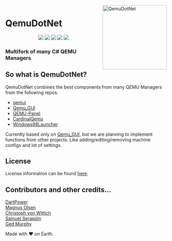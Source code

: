 <img width="200" src="https://i.imgur.com/rUs0lQy.png" alt="QemuDotNet" align="right">
<div align="left">
<h1>QemuDotNet</h1>

<p align="center">

<img src="https://badges.frapsoft.com/os/v1/open-source.svg?v=103" >

<img src="https://img.shields.io/github/stars/dpteam/QemuDotNet.svg?style=flat">

<img src="https://img.shields.io/github/languages/top/dpteam/QemuDotNet.svg">

<img src="https://img.shields.io/github/issues/dpteam/QemuDotNet.svg">

<img src="https://img.shields.io/github/downloads/dpteam/QemuDotNet/total.svg">

<!--[![Github-CI](https://github.com/dpteam/QemuDotNet/workflows/CI/badge.svg)](https://github.com/dpteam/QemuDotNet/actions?query=workflow%3ACI)-->

</p>

<h3>Multifork of many C# QEMU Managers</h3>
</div>

## So what is QemuDotNet?
QemuDotNet combines the best components from many QEMU Managers from the following repos:

* [qemui](https://github.com/WitherOrNot/qemui)
* [Qemu_GUI](https://github.com/reactos/Qemu_GUI)
* [QEMU-Panel](https://github.com/i3boyacc/QEMU-Panel)
* [CardinalQemu](https://github.com/ianmartinez/CardinalQemu)
* [Windows98Launcher](https://github.com/SpeedStriker243/Windows98Launcher)

Currently based only on [Qemu_GUI](https://github.com/reactos/Qemu_GUI), but we are planning to implement functions from other projects. Like adding/editing/removing machine configs and lot of settings.

## License
License information can be found [here](https://raw.githubusercontent.com/dpteam/QemuDotNet/main/LICENSE).

## Contributors and other credits...
[DartPower](https://github.com/dartpower)  
[Magnus Olsen](mailto:greatlord@reactos.org)  
[Christoph von Wittich](mailto:Christoph_vW@ReactOS.org)  
[Samuel Serapión](mailto:samcharly@hotmail.com)  
[Ged Murphy](mailto:gedmurphy@reactos.org)  

Made with &#9829; on Earth.
